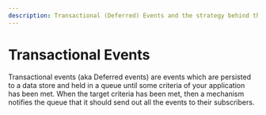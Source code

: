 ```yaml
---
description: Transactional (Deferred) Events and the strategy behind them in RCommon
---
```


# Transactional Events

Transactional events (aka Deferred events) are events which are persisted to a data store and held in a queue until some criteria of your application has been met. When the target criteria has been met, then a mechanism notifies the queue that it should send out all the events to their subscribers.&#x20;
